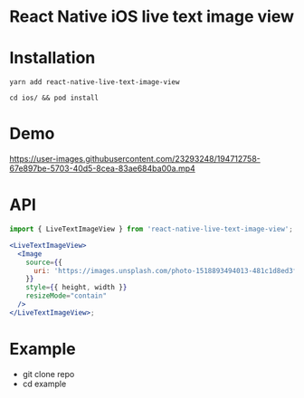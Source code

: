 # React Native iOS live text image view

# Installation

```
yarn add react-native-live-text-image-view

cd ios/ && pod install
```


# Demo


https://user-images.githubusercontent.com/23293248/194712758-67e897be-5703-40d5-8cea-83ae684ba00a.mp4


# API

```jsx
import { LiveTextImageView } from 'react-native-live-text-image-view';

<LiveTextImageView>
  <Image
    source={{
      uri: 'https://images.unsplash.com/photo-1518893494013-481c1d8ed3fd?ixlib=rb-1.2.1&ixid=MnwxMjA3fDB8MHxwaG90by1wYWdlfHx8fGVufDB8fHx8&auto=format&fit=crop&w=1770&q=80',
    }}
    style={{ height, width }}
    resizeMode="contain"
  />
</LiveTextImageView>;
```



# Example

- git clone repo
- cd example
